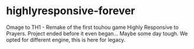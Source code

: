 # highlyresponsive-forever
Omage to TH1 - Remake of the first touhou game Highly Responsive to Prayers. Project ended before it even began... Maybe some day tough.
We opted for different engine, this is here for legacy.
